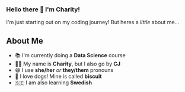 ### Hello there 👋 I'm Charity!

I'm just starting out on my coding journey! But heres a _little_ about me...  

## About Me 
- 📚 I'm currently doing a **Data Science** course 
- 🙎🏼 My name is **Charity**, but I also go by **CJ**
- 😄 I use **she/her** _or_ **they/them** pronouns 
- 🐶 I love dogs! Mine is called **biscuit**
- 🇸🇪 I am also learning **Swedish**
